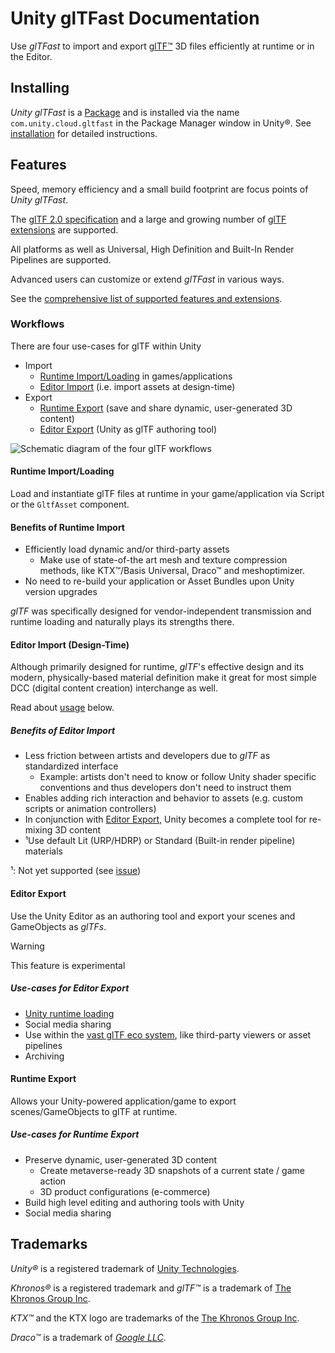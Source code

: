 # Unity glTFast Documentation

Use *glTFast* to import and export [glTF&trade;][gltf] 3D files efficiently at runtime or in the Editor.

## Installing

*Unity glTFast* is a [Package][UnityPackage] and is installed via the name `com.unity.cloud.gltfast` in the Package Manager window in Unity&reg;. See [installation](installation.md) for detailed instructions.

## Features

Speed, memory efficiency and a small build footprint are focus points of *Unity glTFast*.

The [glTF 2.0 specification][gltf-spec] and a large and growing number of [glTF extensions][gltf-ext] are supported.

All platforms as well as Universal, High Definition and Built-In Render Pipelines are supported.

Advanced users can customize or extend *glTFast* in various ways.

See the [comprehensive list of supported features and extensions](./features.md).

### Workflows

There are four use-cases for glTF within Unity

- Import
  - [Runtime Import/Loading](ImportRuntime.md) in games/applications
  - [Editor Import](ImportEditor.md) (i.e. import assets at design-time)
- Export
  - [Runtime Export](ExportRuntime.md) (save and share dynamic, user-generated 3D content)
  - [Editor Export](ExportEditor.md) (Unity as glTF authoring tool)

![Schematic diagram of the four glTF workflows](Images/Unity-glTF-workflows.png "The four glTF workflows")

#### Runtime Import/Loading

Load and instantiate glTF files at runtime in your game/application via Script or the `GltfAsset` component.

#### Benefits of Runtime Import

- Efficiently load dynamic and/or third-party assets
  - Make use of state-of-the art mesh and texture compression methods, like KTX&trade;/Basis Universal, Draco&trade; and meshoptimizer.
- No need to re-build your application or Asset Bundles upon Unity version upgrades

*glTF* was specifically designed for vendor-independent transmission and runtime loading and naturally plays its strengths there.

#### Editor Import (Design-Time)

Although primarily designed for runtime, *glTF*'s effective design and its modern, physically-based material definition make it great for most simple DCC (digital content creation) interchange as well.

Read about [usage](ImportEditor.md) below.

##### Benefits of Editor Import

- Less friction between artists and developers due to *glTF* as standardized interface
  - Example: artists don't need to know or follow Unity shader specific conventions and thus developers don't need to instruct them
- Enables adding rich interaction and behavior to assets (e.g. custom scripts or animation controllers)
- In conjunction with [Editor Export](ExportEditor.md), Unity becomes a complete tool for re-mixing 3D content
- ¹Use default Lit (URP/HDRP) or Standard (Built-in render pipeline) materials

¹: Not yet supported (see [issue](https://github.com/atteneder/glTFast/issues/258))

#### Editor Export

Use the Unity Editor as an authoring tool and export your scenes and GameObjects as *glTFs*.

> [!WARNING]
> This feature is experimental

##### Use-cases for Editor Export

- [Unity runtime loading](ImportRuntime.md)
- Social media sharing
- Use within the [vast glTF eco system][gltf-projects], like third-party viewers or asset pipelines
- Archiving

#### Runtime Export

Allows your Unity-powered application/game to export scenes/GameObjects to glTF at runtime.

##### Use-cases for Runtime Export

- Preserve dynamic, user-generated 3D content
  - Create metaverse-ready 3D snapshots of a current state / game action
  - 3D product configurations (e-commerce)
- Build high level editing and authoring tools with Unity
- Social media sharing

## Trademarks

*Unity&reg;* is a registered trademark of [Unity Technologies][unity].

*Khronos&reg;* is a registered trademark and *glTF&trade;* is a trademark of [The Khronos Group Inc][khronos].

*KTX&trade;* and the KTX logo are trademarks of the [The Khronos Group Inc][khronos].

*Draco&trade;* is a trademark of [*Google LLC*][GoogleLLC].

[gltf]: https://www.khronos.org/gltf
[gltf-projects]: https://github.khronos.org/glTF-Project-Explorer
[gltf-spec]: https://www.khronos.org/registry/glTF/specs/2.0/glTF-2.0.html
[gltf-ext]: https://registry.khronos.org/glTF/specs/2.0/glTF-2.0.html#specifying-extensions
[GoogleLLC]: https://about.google/
[khronos]: https://www.khronos.org
[unity]: https://unity.com
[UnityPackage]: https://docs.unity3d.com/Manual/PackagesList.html
